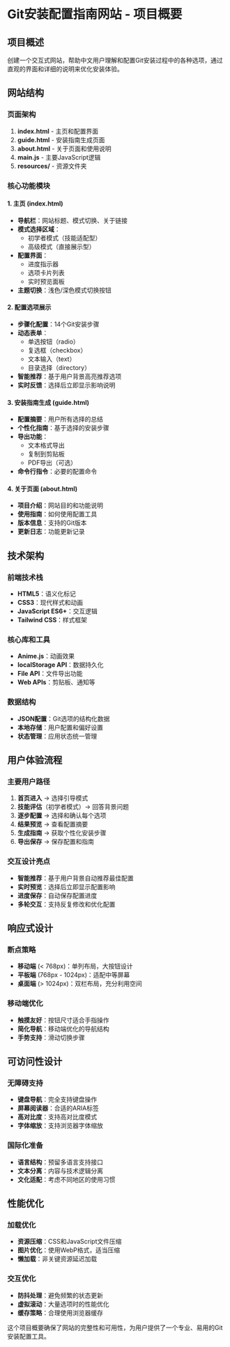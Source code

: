 # Git安装配置指南网站 - 项目概要

## 项目概述
创建一个交互式网站，帮助中文用户理解和配置Git安装过程中的各种选项，通过直观的界面和详细的说明来优化安装体验。

## 网站结构

### 页面架构
1. **index.html** - 主页和配置界面
2. **guide.html** - 安装指南生成页面
3. **about.html** - 关于页面和使用说明
4. **main.js** - 主要JavaScript逻辑
5. **resources/** - 资源文件夹

### 核心功能模块

#### 1. 主页 (index.html)
- **导航栏**：网站标题、模式切换、关于链接
- **模式选择区域**：
  - 初学者模式（技能适配型）
  - 高级模式（直接展示型）
- **配置界面**：
  - 进度指示器
  - 选项卡片列表
  - 实时预览面板
- **主题切换**：浅色/深色模式切换按钮

#### 2. 配置选项展示
- **步骤化配置**：14个Git安装步骤
- **动态表单**：
  - 单选按钮（radio）
  - 复选框（checkbox）
  - 文本输入（text）
  - 目录选择（directory）
- **智能推荐**：基于用户背景高亮推荐选项
- **实时反馈**：选择后立即显示影响说明

#### 3. 安装指南生成 (guide.html)
- **配置摘要**：用户所有选择的总结
- **个性化指南**：基于选择的安装步骤
- **导出功能**：
  - 文本格式导出
  - 复制到剪贴板
  - PDF导出（可选）
- **命令行指令**：必要的配置命令

#### 4. 关于页面 (about.html)
- **项目介绍**：网站目的和功能说明
- **使用指南**：如何使用配置工具
- **版本信息**：支持的Git版本
- **更新日志**：功能更新记录

## 技术架构

### 前端技术栈
- **HTML5**：语义化标记
- **CSS3**：现代样式和动画
- **JavaScript ES6+**：交互逻辑
- **Tailwind CSS**：样式框架

### 核心库和工具
- **Anime.js**：动画效果
- **localStorage API**：数据持久化
- **File API**：文件导出功能
- **Web APIs**：剪贴板、通知等

### 数据结构
- **JSON配置**：Git选项的结构化数据
- **本地存储**：用户配置和偏好设置
- **状态管理**：应用状态统一管理

## 用户体验流程

### 主要用户路径
1. **首页进入** → 选择引导模式
2. **技能评估**（初学者模式）→ 回答背景问题
3. **逐步配置** → 选择和确认每个选项
4. **结果预览** → 查看配置摘要
5. **生成指南** → 获取个性化安装步骤
6. **导出保存** → 保存配置和指南

### 交互设计亮点
- **智能推荐**：基于用户背景自动推荐最佳配置
- **实时预览**：选择后立即显示配置影响
- **进度保存**：自动保存配置进度
- **多轮交互**：支持反复修改和优化配置

## 响应式设计

### 断点策略
- **移动端** (< 768px)：单列布局，大按钮设计
- **平板端** (768px - 1024px)：适配中等屏幕
- **桌面端** (> 1024px)：双栏布局，充分利用空间

### 移动端优化
- **触摸友好**：按钮尺寸适合手指操作
- **简化导航**：移动端优化的导航结构
- **手势支持**：滑动切换步骤

## 可访问性设计

### 无障碍支持
- **键盘导航**：完全支持键盘操作
- **屏幕阅读器**：合适的ARIA标签
- **高对比度**：支持高对比度模式
- **字体缩放**：支持浏览器字体缩放

### 国际化准备
- **语言结构**：预留多语言支持接口
- **文本分离**：内容与技术逻辑分离
- **文化适配**：考虑不同地区的使用习惯

## 性能优化

### 加载优化
- **资源压缩**：CSS和JavaScript文件压缩
- **图片优化**：使用WebP格式，适当压缩
- **懒加载**：非关键资源延迟加载

### 交互优化
- **防抖处理**：避免频繁的状态更新
- **虚拟滚动**：大量选项时的性能优化
- **缓存策略**：合理使用浏览器缓存

这个项目概要确保了网站的完整性和可用性，为用户提供了一个专业、易用的Git安装配置工具。